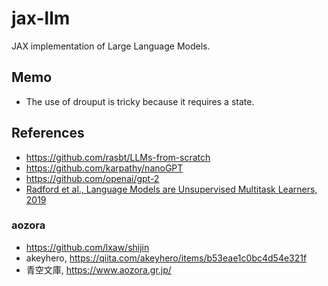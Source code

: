 # jax-llm
JAX implementation of Large Language Models.


## Memo
- The use of drouput is tricky because it requires a state.




## References
- https://github.com/rasbt/LLMs-from-scratch
- https://github.com/karpathy/nanoGPT
- https://github.com/openai/gpt-2
- [Radford et al., Language Models are Unsupervised Multitask Learners, 2019](https://d4mucfpksywv.cloudfront.net/better-language-models/language-models.pdf)

### aozora
- https://github.com/lxaw/shijin
- akeyhero, https://qiita.com/akeyhero/items/b53eae1c0bc4d54e321f
- 青空文庫, https://www.aozora.gr.jp/